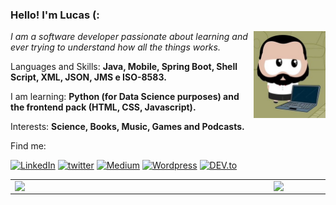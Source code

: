 ### Hello! I'm Lucas (:
<img align='right' src="https://github.com/lucascunha/lucascunha/blob/main/lucas-funko.png" width="115">
<p><em>I am a software developer passionate about learning and ever trying to understand how all the things works.</a>
 </em></p>

<p align="left">
  Languages and Skills: <strong>Java, Mobile, Spring Boot, Shell Script,
XML, JSON, JMS e ISO-8583. </strong>
</p>

<p align="left">
  I am learning: <strong>Python (for Data Science purposes) and the frontend pack (HTML, CSS, Javascript). </strong>
</p>

<p align="left">
  Interests: <strong>Science, Books, Music, Games and 
Podcasts. </strong>
</p>


<p align="left">
Find me:
</p>

[![LinkedIn](https://img.shields.io/badge/LinkedIn-0077B5?style=for-the-badge&logo=linkedin&logoColor=white)](https://www.linkedin.com/in/lucascunha/)
[![twitter](https://img.shields.io/badge/twitter-1DA1F2?style=for-the-badge&logo=twitter&logoColor=white)](https://twitter.com/LcasCunha)
[![Medium](https://img.shields.io/badge/Medium-12100E?style=for-the-badge&logo=medium&logoColor=white)](https://medium.com/@lucas-cunha)
[![Wordpress](https://img.shields.io/badge/Wordpress-21759B?style=for-the-badge&logo=wordpress&logoColor=white)](https://lcscunha.wordpress.com/)
[![DEV.to](https://img.shields.io/badge/dev.to-0A0A0A?style=for-the-badge&logo=devdotto&logoColor=white)](https://dev.to/lucascunha/)



<center>
  <table>
    <tr>
      <td><img width="400px" align="left" src="https://github-readme-stats.vercel.app/api/top-langs/?username=lucascunha&hide=html&layout=compact&theme=dracula" /></td>
        <td><img width="495px" align="left" src="https://github-readme-stats.vercel.app/api?username=lucascunha&theme=dracula" /></td>
    </tr>   
  </table>
</center>  

<!--
**lucascunha/lucascunha** is a ✨ _special_ ✨ repository because its `README.md` (this file) appears on your GitHub profile.

Here are some ideas to get you started:
- 🔭 I’m currently working on ...
- 🌱 I’m currently learning ...
- 👯 I’m looking to collaborate on ...
- 🤔 I’m looking for help with ...
- 💬 Ask me about ...
- 📫 How to reach me: ...
- 😄 Pronouns: ...
- ⚡ Fun fact: ...
-->
